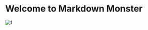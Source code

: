 # Welcome to Markdown Monster

![1](file:///C:/Users/Admin/Documents/Data-Science-Project/3.PortfolioProjects%20-%20NoGit/Boardgamegeek/png/1.png)